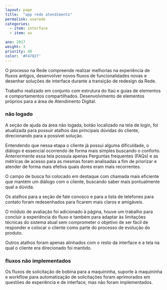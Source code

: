 ```yaml
---
layout: page
title:  "app rede atendimento"
permalink: userede
categories:
  - item: interface
  - item: ux

ano: 2017
weight: 3
priority: 48
color: '#F47827'
---
```


O processo na Rede compreende realizar melhorias na experiência de fluxos antigos, desenvolver novos fluxos de funcionalidades novas e desenhar soluções de interface durante a transição de redesign da Rede.

Trabalho realizado em conjunto com estrutura do Itaú e guias de elementos e comportamentos compartilhados. Desenvolvimento de elementos próprios para a área de Atendimento Digital.

### não logado

A seção de ajuda da área não logada, botão localizado na tela de login, foi atualizada para possuir atalhos das principais dúvidas do cliente, direcionando para a possível solução.

Entendendo que nessa etapa o cliente já possui alguma dificuldade, o diálogo é essencial ocorrendo de forma mais simples buscando o conforto. Anteriormente essa tela possuia apenas Perguntas frequentes (FAQs) e as métricas de acesso para as mesmas foram analisadas a fim de priorizar e atender de forma mais efetiva quais dores eram mais recorrentes.

O campo de busca foi colocado em destaque com chamada mais eficiente que mantém um diálogo com o cliente, buscando saber mais pontualmente qual a dúvida.

Os atalhos para a seção de fale conosco e para a lista de telefones para contato foram redesenhados para ficarem mais claros e amigáveis.

O módulo de avaliação foi adicionado à página, houve um trabalho para concluir a experiência do fluxo e também para adaptar às limitações técnicas do sistema atual sem comprometer o objetivo de ser fácil de responder e colocar o cliente como parte do processo de evolução do produto.

Outros atalhos foram apenas alinhados com o resto da interface e a tela na qual o cliente era direcionado foi mantido.

### fluxos não implementados

Os fluxos de solicitação de bobina para a maquininha, suporte à maquininha e workflow para automatização
de solicitações foram aprimorados em questões de experiência e de interface, mas não foram implementados.
